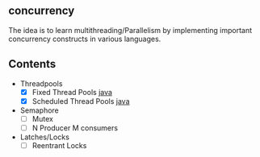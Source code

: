 ## concurrency
The idea is to learn multithreading/Parallelism by implementing important concurrency constructs in various languages.

## Contents
- Threadpools
  - [X] Fixed Thread Pools [java](src/com/company/pools/FixedThreadPool.java)
  - [X] Scheduled Thread Pools [java](src/com/company/pools/ScheduledThreadPool.java)
- Semaphore
  - [ ] Mutex
  - [ ] N Producer M consumers
- Latches/Locks
  - [ ] Reentrant Locks
